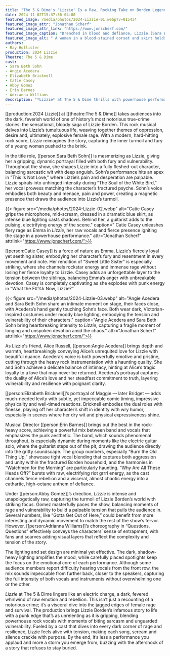 ```yaml
---
title: "The 5 & Dime's 'Lizzie' Is a Raw, Rocking Take on Borden Legend With Stellar Vocal Power"
date: 2024-11-02T15:37:56-04:00
featured_image: /media/photos/2024-Lizzie-01.webp?v=015434
featured_image_attr: "Jonathan Scherf"
featured_image_attr_link: "https://www.jonscherf.com/"
featured_image_caption: "Drenched in blood and defiance, Lizzie (Sara Beth Sohn) confronts Bridget (Elizabeth Bricknell) in a chilling moment of raw intensity in The 5 & Dime's *Lizzie*."
featured_image_alt: " A woman in a blood-stained corset and skirt holds an axe, staring intensely at another woman dressed as a maid, who clutches a teacup with a look of fear. The room is dimly lit with purple lighting, adding to the ominous atmosphere."
authors: 
- Ray Hollister
production: 2024 Lizzie
Theatre: The 5 & Dime
cast: 
- Sara Beth Sohn
- Angie Acedera
- Elizabeth Bricknell
- Catie Casey
- Abby Gomez
- Erin Barnes
- Adrianna Williams
description: "*Lizzie* at The 5 & Dime thrills with powerhouse performances and haunting harmonies in a punk-rock retelling of Lizzie Borden's legend."
---
```

[[production:2024 Lizzie]] at [[theatre:The 5 & Dime]] takes audiences into the dark, feverish world of one of history’s most notorious true-crime stories: the sensational, bloody saga of Lizzie Borden. This rock musical delves into Lizzie’s tumultuous life, weaving together themes of oppression, desire and, ultimately, explosive female rage. With a modern, hard-hitting rock score, *Lizzie* reimagines the story, capturing the inner turmoil and fury of a young woman pushed to the brink. 

In the title role, [[person:Sara Beth Sohn]] is mesmerizing as Lizzie, giving her a gripping, dynamic portrayal filled with both fury and vulnerability. Throughout the show, she shapes Lizzie into a fully fleshed-out character, balancing sarcastic wit with deep anguish. Sohn’s performance hits an apex in "This Is Not Love," where Lizzie’s pain and desperation are palpable. Lizzie spirals into unhinged intensity during “The Soul of the White Bird,” her vocal prowess matching the character’s fractured psyche.  Sohn’s voice embodies both beauty and menace, pain and power, creating a magnetic presence that draws the audience into Lizzie’s turmoil.

{{< figure src="/media/photos/2024-Lizzie-02.webp" alt="Catie Casey grips the microphone, mid-scream, dressed in a dramatic blue skirt, as intense blue lighting casts shadows. Behind her, a guitarist adds to the pulsing, electrifying energy of the scene." caption=" Catie Casey unleashes fiery rage as Emma in *Lizzie*, her raw vocals and fierce presence igniting the stage in a powerhouse performance." attr="Jonathan Scherf" attrlink="https://www.jonscherf.com/">}}

[[person:Catie Casey]] is a force of nature as Emma, Lizzie’s fiercely loyal yet seething sister, embodying her character’s fury and resentment in every movement and note. Her rendition of "Sweet Little Sister" is especially striking, where she channels rockstar energy and immense rage without losing her fierce loyalty to Lizzie. Casey adds an unforgettable layer to the tension between the siblings, balancing Emma’s anger with unbreakable devotion. Casey is completely captivating as she explodes with punk energy in “What the F#%k Now, Lizzie?” 

{{< figure src="/media/photos/2024-Lizzie-03.webp" alt="Angie Acedera and Sara Beth Sohn share an intimate moment on stage, their faces close, with Acedera’s hand gently touching Sohn’s face. Both wear dark, Victorian-inspired costumes under moody blue lighting, embodying the tension and vulnerability of their characters." caption="Angie Acedera and Sara Beth Sohn bring heartbreaking intensity to *Lizzie*, capturing a fragile moment of longing and unspoken devotion amid the chaos." attr="Jonathan Scherf" attrlink="https://www.jonscherf.com/">}}

As Lizzie's friend, Alice Russell, [[person:Angie Acedera]] brings depth and warmth, heartbreakingly conveying Alice’s unrequited love for Lizzie with beautiful nuance. Acedera’s voice is both powerfully emotive and pristine, cutting through the heavy rock instrumentation with a haunting quality. She and Sohn achieve a delicate balance of intimacy, hinting at Alice’s tragic loyalty to a love that may never be returned. Acedera’s portrayal captures the duality of Alice’s love and her steadfast commitment to truth, layering vulnerability and resilience with poignant clarity.

[[person:Elizabeth Bricknell]]’s portrayal of Maggie — later Bridget — adds much-needed levity with subtle, yet impeccable comic timing, impressive physicality and well-timed reactions. Bricknell embodies the dual roles with finesse, playing off her character’s shift in identity with wry humor, especially in scenes where her dry wit and physical expressiveness shine.

Musical Director [[person:Erin Barnes]] brings out the best in the rock-heavy score, achieving a powerful mix between band and vocals that emphasizes the punk aesthetic. The band, which sounds phenomenal throughout, is especially dynamic during moments like the electric guitar solo, where the guitarist steps out of the pit, drawing the audience directly into the gritty soundscape. The group numbers, especially “Burn the Old Thing Up,” showcase tight vocal blending that captures both aggression and unity within the fractured Borden household, and the harmonies in “Watchmen for the Morning” are particularly haunting. “Why Are All These Heads Off?” bursts with raw, electrifying riot grrrl energy, as the cast channels fierce rebellion and a visceral, almost chaotic energy into a cathartic, high-octane anthem of defiance.

Under [[person:Abby Gomez]]’s direction, *Lizzie* is intense and unapologetically raw, capturing the turmoil of Lizzie Borden’s world with striking focus. Gomez masterfully paces the show, balancing moments of rage and vulnerability to build a palpable tension that pulls the audience in. Several numbers, like “Gotta Get Out of Here,” could benefit from more interesting and dynamic movement to match the rest of the show’s fervor. However, [[person:Adrianna Williams]]’s choreography in “Questions, Questions” effectively conveys the characters’ sense of entrapment, with fans and scarves adding visual layers that reflect the complexity and tension of the story.

The lighting and set design are minimal yet effective. The dark, shadow-heavy lighting amplifies the mood, while carefully placed spotlights keep the focus on the emotional core of each performance. Although some audience members report difficulty hearing vocals from the front row, the mix sounds impeccable from further back, closer to the speakers, capturing the full intensity of both vocals and instruments without overwhelming one or the other.

*Lizzie* at The 5 & Dime lingers like an electric charge, a dark, fevered whirlwind of raw emotion and rebellion. This isn’t just a recounting of a notorious crime; it’s a visceral dive into the jagged edges of female rage and survival. The production brings Lizzie Borden’s infamous story to life with a punk edge that’s as unrelenting as it is gripping, blending powerhouse rock vocals with moments of biting sarcasm and unguarded vulnerability. Fueled by a cast that dives into every dark corner of rage and resilience, Lizzie feels alive with tension, making each song, scream and silence crackle with purpose. By the end, it’s less a performance you applaud and more a storm you emerge from, buzzing with the aftershock of a story that refuses to stay buried.
